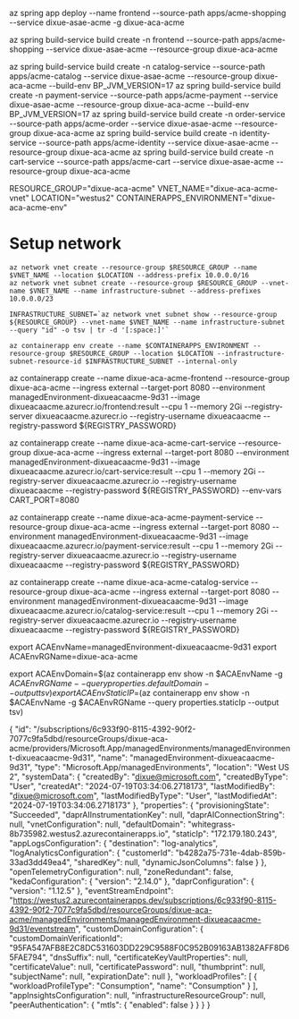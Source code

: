 az spring app deploy --name frontend --source-path apps/acme-shopping --service dixue-asae-acme -g dixue-aca-acme


az spring build-service build create -n frontend --source-path apps/acme-shopping --service dixue-asae-acme --resource-group dixue-aca-acme

az spring build-service build create -n catalog-service --source-path apps/acme-catalog --service dixue-asae-acme --resource-group dixue-aca-acme --build-env BP_JVM_VERSION=17
az spring build-service build create -n payment-service --source-path apps/acme-payment --service dixue-asae-acme --resource-group dixue-aca-acme --build-env BP_JVM_VERSION=17
az spring build-service build create -n order-service --source-path apps/acme-order --service dixue-asae-acme --resource-group dixue-aca-acme
az spring build-service build create -n identity-service --source-path apps/acme-identity --service dixue-asae-acme --resource-group dixue-aca-acme
az spring build-service build create -n cart-service --source-path apps/acme-cart --service dixue-asae-acme --resource-group dixue-aca-acme

RESOURCE_GROUP="dixue-aca-acme"
VNET_NAME="dixue-aca-acme-vnet"
LOCATION="westus2"
CONTAINERAPPS_ENVIRONMENT="dixue-aca-acme-env"

# Setup network
```shell
az network vnet create --resource-group $RESOURCE_GROUP --name $VNET_NAME --location $LOCATION --address-prefix 10.0.0.0/16
az network vnet subnet create --resource-group $RESOURCE_GROUP --vnet-name $VNET_NAME --name infrastructure-subnet --address-prefixes 10.0.0.0/23

INFRASTRUCTURE_SUBNET=`az network vnet subnet show --resource-group ${RESOURCE_GROUP} --vnet-name $VNET_NAME --name infrastructure-subnet --query "id" -o tsv | tr -d '[:space:]'`

az containerapp env create --name $CONTAINERAPPS_ENVIRONMENT --resource-group $RESOURCE_GROUP --location $LOCATION --infrastructure-subnet-resource-id $INFRASTRUCTURE_SUBNET --internal-only
```

az containerapp create --name dixue-aca-acme-frontend --resource-group dixue-aca-acme --ingress external --target-port 8080 --environment managedEnvironment-dixueacaacme-9d31 --image dixueacaacme.azurecr.io/frontend:result --cpu 1 --memory 2Gi --registry-server dixueacaacme.azurecr.io --registry-username dixueacaacme --registry-password ${REGISTRY_PASSWORD}

az containerapp create --name dixue-aca-acme-cart-service --resource-group dixue-aca-acme --ingress external --target-port 8080 --environment managedEnvironment-dixueacaacme-9d31 --image dixueacaacme.azurecr.io/cart-service:result --cpu 1 --memory 2Gi --registry-server dixueacaacme.azurecr.io --registry-username dixueacaacme --registry-password ${REGISTRY_PASSWORD} --env-vars CART_PORT=8080

az containerapp create --name dixue-aca-acme-payment-service --resource-group dixue-aca-acme --ingress external --target-port 8080 --environment managedEnvironment-dixueacaacme-9d31 --image dixueacaacme.azurecr.io/payment-service:result --cpu 1 --memory 2Gi --registry-server dixueacaacme.azurecr.io --registry-username dixueacaacme --registry-password ${REGISTRY_PASSWORD}

az containerapp create --name dixue-aca-acme-catalog-service --resource-group dixue-aca-acme --ingress external --target-port 8080 --environment managedEnvironment-dixueacaacme-9d31 --image dixueacaacme.azurecr.io/catalog-service:result --cpu 1 --memory 2Gi --registry-server dixueacaacme.azurecr.io --registry-username dixueacaacme --registry-password ${REGISTRY_PASSWORD}

export ACAEnvName=managedEnvironment-dixueacaacme-9d31
export ACAEnvRGName=dixue-aca-acme

export ACAEnvDomain=$(az containerapp env show -n $ACAEnvName -g $ACAEnvRGName --query properties.defaultDomain --output tsv)
export ACAEnvStaticIP=$(az containerapp env show -n $ACAEnvName -g $ACAEnvRGName --query properties.staticIp --output tsv)

{
    "id": "/subscriptions/6c933f90-8115-4392-90f2-7077c9fa5dbd/resourceGroups/dixue-aca-acme/providers/Microsoft.App/managedEnvironments/managedEnvironment-dixueacaacme-9d31",
    "name": "managedEnvironment-dixueacaacme-9d31",
    "type": "Microsoft.App/managedEnvironments",
    "location": "West US 2",
    "systemData": {
        "createdBy": "dixue@microsoft.com",
        "createdByType": "User",
        "createdAt": "2024-07-19T03:34:06.2718173",
        "lastModifiedBy": "dixue@microsoft.com",
        "lastModifiedByType": "User",
        "lastModifiedAt": "2024-07-19T03:34:06.2718173"
    },
    "properties": {
        "provisioningState": "Succeeded",
        "daprAIInstrumentationKey": null,
        "daprAIConnectionString": null,
        "vnetConfiguration": null,
        "defaultDomain": "whitegrass-8b735982.westus2.azurecontainerapps.io",
        "staticIp": "172.179.180.243",
        "appLogsConfiguration": {
            "destination": "log-analytics",
            "logAnalyticsConfiguration": {
                "customerId": "b4282a75-731e-4dab-859b-33ad3dd49ea4",
                "sharedKey": null,
                "dynamicJsonColumns": false
            }
        },
        "openTelemetryConfiguration": null,
        "zoneRedundant": false,
        "kedaConfiguration": {
            "version": "2.14.0"
        },
        "daprConfiguration": {
            "version": "1.12.5"
        },
        "eventStreamEndpoint": "https://westus2.azurecontainerapps.dev/subscriptions/6c933f90-8115-4392-90f2-7077c9fa5dbd/resourceGroups/dixue-aca-acme/managedEnvironments/managedEnvironment-dixueacaacme-9d31/eventstream",
        "customDomainConfiguration": {
            "customDomainVerificationId": "95FA547AFB8E2C8DC531603DD229C9588F0C952B09163AB1382AFF8D65FAE794",
            "dnsSuffix": null,
            "certificateKeyVaultProperties": null,
            "certificateValue": null,
            "certificatePassword": null,
            "thumbprint": null,
            "subjectName": null,
            "expirationDate": null
        },
        "workloadProfiles": [
            {
                "workloadProfileType": "Consumption",
                "name": "Consumption"
            }
        ],
        "appInsightsConfiguration": null,
        "infrastructureResourceGroup": null,
        "peerAuthentication": {
            "mtls": {
                "enabled": false
            }
        }
    }
}